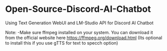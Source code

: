# Open-Source-Discord-AI-Chatbot
Using Text Generation WebUI and LM-Studio API for Discord AI Chatbot

Note: -Make sure ffmpeg installed on your system. You can download it from the official website here https://ffmpeg.org/download.html (Its optional to install this if you use gTTS for text to specch option)
